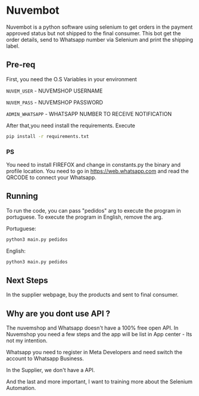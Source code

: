 # Nuvembot

Nuvembot is a python software using selenium to get orders in the payment approved status but not shipped to the final consumer.
This bot get the order details, send to Whatsapp number via Selenium and print the shipping label. 


## Pre-req

First, you need the O.S Variables in your environment

`NUVEM_USER` - NUVEMSHOP USERNAME

`NUVEM_PASS` - NUVEMSHOP PASSWORD

`ADMIN_WHATSAPP` - WHATSAPP NUMBER TO RECEIVE NOTIFICATION

After that,you need install the requirements. Execute
```bash
pip install -r requirements.txt 
```

### PS
 You need to install FIREFOX and change in constants.py the binary and profile location. 
 You need to go in https://web.whatsapp.com and read the QRCODE to connect your Whatsapp.

## Running

To run the code, you can pass "pedidos" arg to execute the program in portuguese. To execute the program in English, remove the arg.

Portuguese:
```bash
python3 main.py pedidos
```
English:
```bash
python3 main.py pedidos
```

## Next Steps

In the supplier webpage, buy the products and sent to final consumer.

## Why are you dont use API ?

The nuvemshop and Whatsapp doesn't have a 100% free open API.  In Nuvemshop you need a few steps and the app will be list in App center - Its not my intention.

Whatsapp you need to register in Meta Developers and need switch the account to Whatsapp Business. 

In the Supplier, we don't have a API.

And the last and more important, I want to training more about the Selenium Automation.